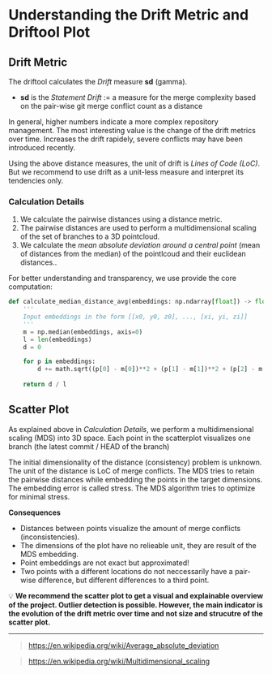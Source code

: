 # Understanding the Drift Metric and Driftool Plot

## Drift Metric

The driftool calculates the *Drift* measure **sd** (gamma).

* **sd** is the *Statement Drift* := a measure for the merge complexity based on the pair-wise git merge conflict count as a distance

In general, higher numbers indicate a more complex repository management. The most interesting value is the change of the drift metrics over time. Increases the drift rapidely, severe conflicts may have been introduced recently.

Using the above distance measures, the unit of drift is *Lines of Code (LoC)*. But we recommend to use drift as a unit-less measure and interpret its tendencies only.

### Calculation Details

1. We calculate the pairwise distances using a distance metric.
2. The pairwise distances are used to perform a multidimensional scaling of the set of branches to a 3D pointcloud.
3. We calculate the *mean absolute deviation around a central point* (mean of distances from the median) of the pointlcoud and their euclidean distances..

For better understanding and transparency, we use provide the core computation:
```python
def calculate_median_distance_avg(embeddings: np.ndarray[float]) -> float:
    '''
    Input embeddings in the form [[x0, y0, z0], ..., [xi, yi, zi]]
    '''
    m = np.median(embeddings, axis=0)
    l = len(embeddings)
    d = 0

    for p in embeddings:
        d += math.sqrt((p[0] - m[0])**2 + (p[1] - m[1])**2 + (p[2] - m[2])**2)
    
    return d / l
```

## Scatter Plot

As explained above in *Calculation Details*, we perform a multidimensional scaling (MDS) into 3D space.
Each point in the scatterplot visualizes one branch (the latest commit / HEAD of the branch)

The initial dimensionality of the distance (consistency) problem is unknown. 
The unit of the distance is LoC of merge conflicts. 
The MDS tries to retain the pairwise distances while embedding the points in the target dimensions. 
The embedding error is called stress. The MDS algorithm tries to optimize for minimal stress.

**Consequences**

* Distances between points visualize the amount of merge conflicts (inconsistencies).
* The dimensions of the plot have no relieable unit, they are result of the MDS embedding.
* Point embeddings are not exact but approximated!
* Two points with a different locations do not neccessarily have a pair-wise difference, but different differences to a third point.

💡 **We recommend the scatter plot to get a visual and explainable overview of the project. Outlier detection is possible. However, the main indicator is the evolution of the drift metric over time and not size and strucutre of the scatter plot.**

---

> https://en.wikipedia.org/wiki/Average_absolute_deviation

> https://en.wikipedia.org/wiki/Multidimensional_scaling
